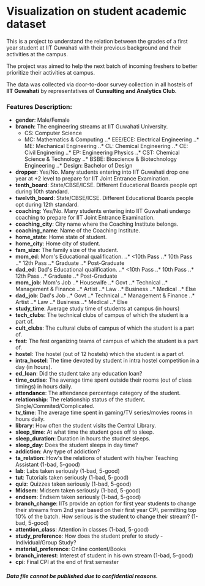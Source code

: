# Visualization on student academic dataset
This is a project to understand the relation between the grades of a first year student at IIT Guwahati with their previous background and their activities at the campus.

The project was aimed to help the next batch of incoming freshers to better prioritize their activities at campus.

The data was collected via door-to-door survey collection in all hostels of **IIT Guwahati** by representatives of **Cunsulting and Analytics Club.**

### Features Description:
* **gender**: Male/Female
* **branch**: The engineering streams at IIT Guwahati University.
  * CS: Computer Science
  * MC: Mathematics & Computing
..* EEE/ECE: Electrical Engineering
..* ME: Mechanical Engineering
..* CL: Chemical Engineering
..* CE: Civil Enginering
..* EP: Engineering Physics
..* CST: Chemical Science & Technology
..* BSBE: Bioscience & Biotechnology Engineering
..* Design: Bachelor of Design
* **dropper**: Yes/No. Many students entering into IIT Guwahati drop one year at +2 level to prepare for IIT Joint Entrance Examination.
* **tenth_board**: State/CBSE/ICSE. Different Educational Boards people opt during 10th standard.
* **twelvth_board**: State/CBSE/ICSE. Different Educational Boards people opt during 12th standard.
* **coaching**: Yes/No. Many students entering into IIT Guwahati undergo coaching to prepare for IIT Joint Entrance Examination.
* **coaching_city**: City name where the Coaching Institute belongs.
* **coaching_name**: Name of the Coaching Institute.
* **home_state**: Home state of student.
* **home_city**: Home city of student.
* **fam_size**: The family size of the student.
* **mom_ed**: Mom's Educational qualification.
..* <10th Pass
..* 10th Pass
..* 12th Pass
..* Graduate
..* Post-Graduate
* **dad_ed**: Dad's Educational qualification.
..* <10th Pass
..* 10th Pass
..* 12th Pass
..* Graduate
..* Post-Graduate
* **mom_job**: Mom's Job
..* Housewife
..* Govt
..* Technical
..* Management & Finance
..* Artist
..* Law
..* Business
..* Medical
..* Else
* **dad_job**: Dad's Job
..* Govt
..* Technical
..* Management & Finance
..* Artist
..* Law
..* Business
..* Medical
..* Else
* **study_time**: Average study time of students at campus (in hours)
* **tech_clubs**: The technical clubs of campus of which the student is a part of.
* **cult_clubs**: The cultural clubs of campus of which the student is a part of.
* **fest**: The fest organizing teams of campus of which the student is a part of.
* **hostel**: The hostel (out of 12 hostels) which the student is a part of.
* **intra_hostel**: The time devoted by student in intra hostel competition in a day (in hours).
* **ed_loan**: Did the student take any education loan?
* **time_outise**: The average time spent outside their rooms (out of class timings) in hours daily.
* **attendance**: The attendance percentage category of the student.
* **relationship**: The relationship status of the student. Single/Commited/Complicated.
* **tv_time**: The average time spent in gaming/TV series/movies rooms in hours daily.
* **library**: How often the student visits the Central Library.
* **sleep_time**: At what time the student goes off to sleep.
* **sleep_duration**: Duration in hours the studnet sleeps.
* **sleep_day**: Does the student sleeps in day time?
* **addiction**: Any type of addiction?
* **ta_relation**: How's the relations of student with his/her Teaching Assistant (1-bad, 5-good)
* **lab**: Labs taken seriously (1-bad, 5-good)
* **tut**: Tutorials taken seriously (1-bad, 5-good)
* **quiz**: Quizzes taken seriously (1-bad, 5-good)
* **Midsem**: Midsem taken seriously (1-bad, 5-good)
* **endsem**: Endsem taken seriously (1-bad, 5-good)
* **branch_change**: IITs provide an option for first year students to change their streams from 2nd year based on their first year CPI, permitting top 10% of the batch. How serious is the student to change their stream? (1-bad, 5-good)
* **attention_class**: Attention in classes (1-bad, 5-good)
* **study_preference**: How does the student prefer to study - Individual/Group Study?
* **material_preference**: Online content/Books
* **branch_interest**: Interest of student in his own stream (1-bad, 5-good)
* **cpi**: Final CPI at the end of first semester

##### Data file cannot be published due to confidential reasons.
